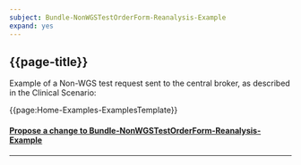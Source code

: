 ```yaml
---
subject: Bundle-NonWGSTestOrderForm-Reanalysis-Example
expand: yes
---
```


## {{page-title}}

Example of a Non-WGS test request sent to the central broker, as described in the Clinical Scenario:

{{page:Home-Examples-ExamplesTemplate}}


<div id="Feedback" class="tabcontent">
<h4><a href='' target="_blank">Propose a change to Bundle-NonWGSTestOrderForm-Reanalysis-Example</a></h4>
</div>

---